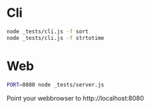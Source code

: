 
# Cli

```bash
node _tests/cli.js -f sort
node _tests/cli.js -f strtotime
```

# Web

```bash
PORT=8080 node _tests/server.js
```

Point your webbrowser to http://localhost:8080
